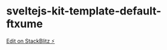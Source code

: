 # sveltejs-kit-template-default-ftxume

[Edit on StackBlitz ⚡️](https://stackblitz.com/edit/sveltejs-kit-template-default-ftxume)